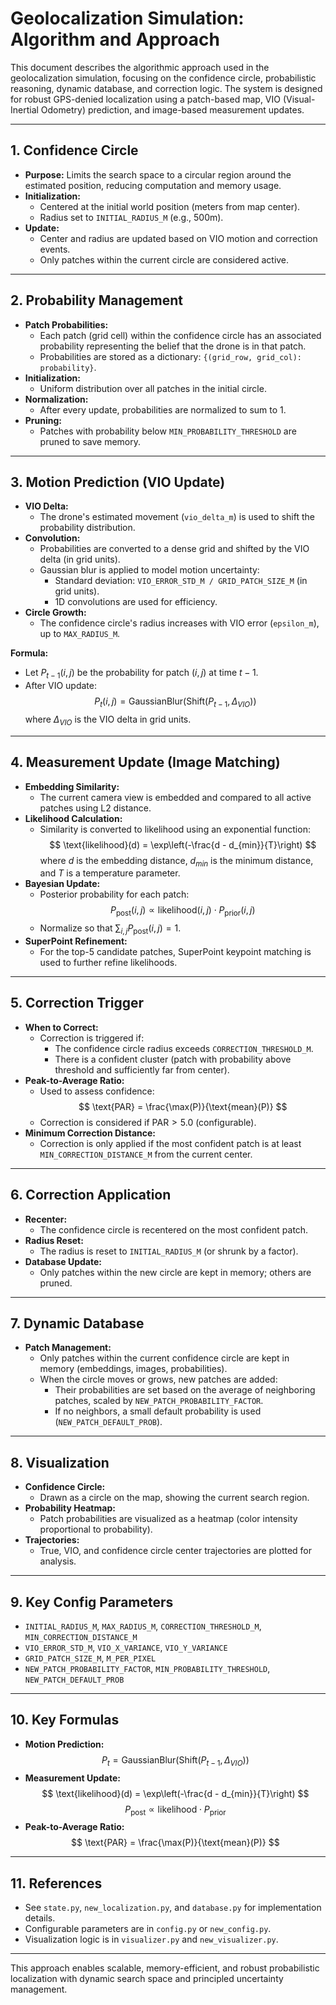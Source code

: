 # Geolocalization Simulation: Algorithm and Approach

This document describes the algorithmic approach used in the geolocalization simulation, focusing on the confidence circle, probabilistic reasoning, dynamic database, and correction logic. The system is designed for robust GPS-denied localization using a patch-based map, VIO (Visual-Inertial Odometry) prediction, and image-based measurement updates.

---

## 1. Confidence Circle

- **Purpose:** Limits the search space to a circular region around the estimated position, reducing computation and memory usage.
- **Initialization:**
  - Centered at the initial world position (meters from map center).
  - Radius set to `INITIAL_RADIUS_M` (e.g., 500m).
- **Update:**
  - Center and radius are updated based on VIO motion and correction events.
  - Only patches within the current circle are considered active.

---

## 2. Probability Management

- **Patch Probabilities:**
  - Each patch (grid cell) within the confidence circle has an associated probability representing the belief that the drone is in that patch.
  - Probabilities are stored as a dictionary: `{(grid_row, grid_col): probability}`.
- **Initialization:**
  - Uniform distribution over all patches in the initial circle.
- **Normalization:**
  - After every update, probabilities are normalized to sum to 1.
- **Pruning:**
  - Patches with probability below `MIN_PROBABILITY_THRESHOLD` are pruned to save memory.

---

## 3. Motion Prediction (VIO Update)

- **VIO Delta:**
  - The drone's estimated movement (`vio_delta_m`) is used to shift the probability distribution.
- **Convolution:**
  - Probabilities are converted to a dense grid and shifted by the VIO delta (in grid units).
  - Gaussian blur is applied to model motion uncertainty:
    - Standard deviation: `VIO_ERROR_STD_M / GRID_PATCH_SIZE_M` (in grid units).
    - 1D convolutions are used for efficiency.
- **Circle Growth:**
  - The confidence circle's radius increases with VIO error (`epsilon_m`), up to `MAX_RADIUS_M`.

**Formula:**

- Let $P_{t-1}(i, j)$ be the probability for patch $(i, j)$ at time $t-1$.
- After VIO update:
  $$
  P_t(i, j) = \text{GaussianBlur}(\text{Shift}(P_{t-1}, \Delta_{VIO}))
  $$
  where $\Delta_{VIO}$ is the VIO delta in grid units.

---

## 4. Measurement Update (Image Matching)

- **Embedding Similarity:**
  - The current camera view is embedded and compared to all active patches using L2 distance.
- **Likelihood Calculation:**
  - Similarity is converted to likelihood using an exponential function:
    $$
    \text{likelihood}(d) = \exp\left(-\frac{d - d_{min}}{T}\right)
    $$
    where $d$ is the embedding distance, $d_{min}$ is the minimum distance, and $T$ is a temperature parameter.
- **Bayesian Update:**
  - Posterior probability for each patch:
    $$
    P_{\text{post}}(i, j) \propto \text{likelihood}(i, j) \cdot P_{\text{prior}}(i, j)
    $$
  - Normalize so that $\sum_{i, j} P_{\text{post}}(i, j) = 1$.
- **SuperPoint Refinement:**
  - For the top-5 candidate patches, SuperPoint keypoint matching is used to further refine likelihoods.

---

## 5. Correction Trigger

- **When to Correct:**
  - Correction is triggered if:
    - The confidence circle radius exceeds `CORRECTION_THRESHOLD_M`.
    - There is a confident cluster (patch with probability above threshold and sufficiently far from center).
- **Peak-to-Average Ratio:**
  - Used to assess confidence:
    $$
    \text{PAR} = \frac{\max(P)}{\text{mean}(P)}
    $$
  - Correction is considered if $\text{PAR} > 5.0$ (configurable).
- **Minimum Correction Distance:**
  - Correction is only applied if the most confident patch is at least `MIN_CORRECTION_DISTANCE_M` from the current center.

---

## 6. Correction Application

- **Recenter:**
  - The confidence circle is recentered on the most confident patch.
- **Radius Reset:**
  - The radius is reset to `INITIAL_RADIUS_M` (or shrunk by a factor).
- **Database Update:**
  - Only patches within the new circle are kept in memory; others are pruned.

---

## 7. Dynamic Database

- **Patch Management:**
  - Only patches within the current confidence circle are kept in memory (embeddings, images, probabilities).
  - When the circle moves or grows, new patches are added:
    - Their probabilities are set based on the average of neighboring patches, scaled by `NEW_PATCH_PROBABILITY_FACTOR`.
    - If no neighbors, a small default probability is used (`NEW_PATCH_DEFAULT_PROB`).

---

## 8. Visualization

- **Confidence Circle:**
  - Drawn as a circle on the map, showing the current search region.
- **Probability Heatmap:**
  - Patch probabilities are visualized as a heatmap (color intensity proportional to probability).
- **Trajectories:**
  - True, VIO, and confidence circle center trajectories are plotted for analysis.

---

## 9. Key Config Parameters

- `INITIAL_RADIUS_M`, `MAX_RADIUS_M`, `CORRECTION_THRESHOLD_M`, `MIN_CORRECTION_DISTANCE_M`
- `VIO_ERROR_STD_M`, `VIO_X_VARIANCE`, `VIO_Y_VARIANCE`
- `GRID_PATCH_SIZE_M`, `M_PER_PIXEL`
- `NEW_PATCH_PROBABILITY_FACTOR`, `MIN_PROBABILITY_THRESHOLD`, `NEW_PATCH_DEFAULT_PROB`

---

## 10. Key Formulas

- **Motion Prediction:**
  $$
  P_t = \text{GaussianBlur}(\text{Shift}(P_{t-1}, \Delta_{VIO}))
  $$
- **Measurement Update:**
  $$
  \text{likelihood}(d) = \exp\left(-\frac{d - d_{min}}{T}\right)
  $$
  $$
  P_{\text{post}} \propto \text{likelihood} \cdot P_{\text{prior}}
  $$
- **Peak-to-Average Ratio:**
  $$
  \text{PAR} = \frac{\max(P)}{\text{mean}(P)}
  $$

---

## 11. References

- See `state.py`, `new_localization.py`, and `database.py` for implementation details.
- Configurable parameters are in `config.py` or `new_config.py`.
- Visualization logic is in `visualizer.py` and `new_visualizer.py`.

---

This approach enables scalable, memory-efficient, and robust probabilistic localization with dynamic search space and principled uncertainty management.
